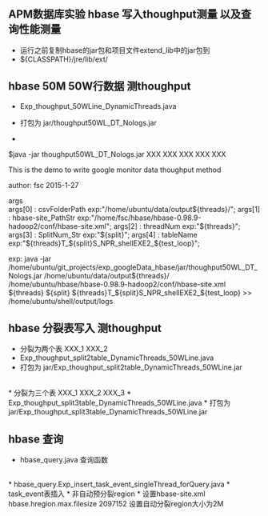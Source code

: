 ## APM数据库实验 hbase 写入thoughput测量 以及查询性能测量

* 运行之前复制hbase的jar包和项目文件extend_lib中的jar包到
* ${CLASSPATH}/jre/lib/ext/

## hbase 50M 50W行数据 测thoughput
* Exp_thoughput_50WLine_DynamicThreads.java
* 打包为  jar/thoughput50WL_DT_Nologs.jar

* 
 $java -jar thoughput50WL_DT_Nologs.jar XXX XXX XXX XXX XXX
 
 This is the demo to write google monitor data
 thoughput method 
 
 author: fsc
 2015-1-27
 
 args	
 args[0] :  csvFolderPath 		  	exp:"/home/ubuntu/data/output${threads}/";
 args[1] :  hbase-site_PathStr  		exp:"/home/fsc/hbase/hbase-0.98.9-hadoop2/conf/hbase-site.xml";
 args[2] :  threadNum					exp:"${threads}";
 args[3] :  SplitNum_Str				exp:"${split}";
 args[4] :  tableName					exp:"${threads}T_${split}S_NPR_shellEXE2_${test_loop}";

 exp: java -jar /home/ubuntu/git_projects/exp_googleData_hbase/jar/thoughput50WL_DT_Nologs.jar /home/ubuntu/data/output${threads}/ /home/ubuntu/hbase/hbase-0.98.9-hadoop2/conf/hbase-site.xml ${threads} ${split}  ${threads}T_${split}S_NPR_shellEXE2_${test_loop} >> /home/ubuntu/shell/output/logs


## hbase 分裂表写入 测thoughput
* 分裂为两个表 XXX_1 XXX_2
* Exp_thoughput_split2table_DynamicThreads_50WLine.java
* 打包为 jar/Exp_thoughput_split2table_DynamicThreads_50WLine.jar
<br>
* 分裂为三个表 XXX_1 XXX_2 XXX_3
* Exp_thoughput_split3table_DynamicThreads_50WLine.java
* 打包为 jar/Exp_thoughput_split3table_DynamicThreads_50WLine.jar
	
## hbase 查询
* hbase_query.java 查询函数
<br> 
* hbase_query.Exp_insert_task_event_singleThread_forQuery.java 
* task_event表插入
* 非自动预分裂region
* 设置hbase-site.xml
<property>
        <name>hbase.hregion.max.filesize</name>
        <value>2097152</value>
</property>
设置自动分裂region大小为2M